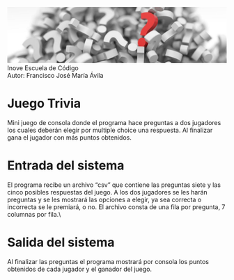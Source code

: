 ![Inove banner](/trivia_f.jpg)
Inove Escuela de Código\
Autor: Francisco José María Ávila

# Juego Trivia
Mini juego de consola donde el programa hace preguntas a dos jugadores los cuales deberán elegir por multiple choice una respuesta. Al finalizar gana el jugador con más puntos obtenidos.

# Entrada del sistema
El programa recibe un archivo “csv” que contiene las preguntas siete y las cinco posibles respuestas del juego. A los dos jugadores se les harán preguntas y se les mostrará las opciones a elegir, ya sea correcta o incorrecta se le premiará, o no.
El archivo consta de una fila por pregunta, 7 columnas por fila.\

# Salida del sistema
Al finalizar las preguntas el programa mostrará por consola los puntos obtenidos de cada jugador y el ganador del juego.
